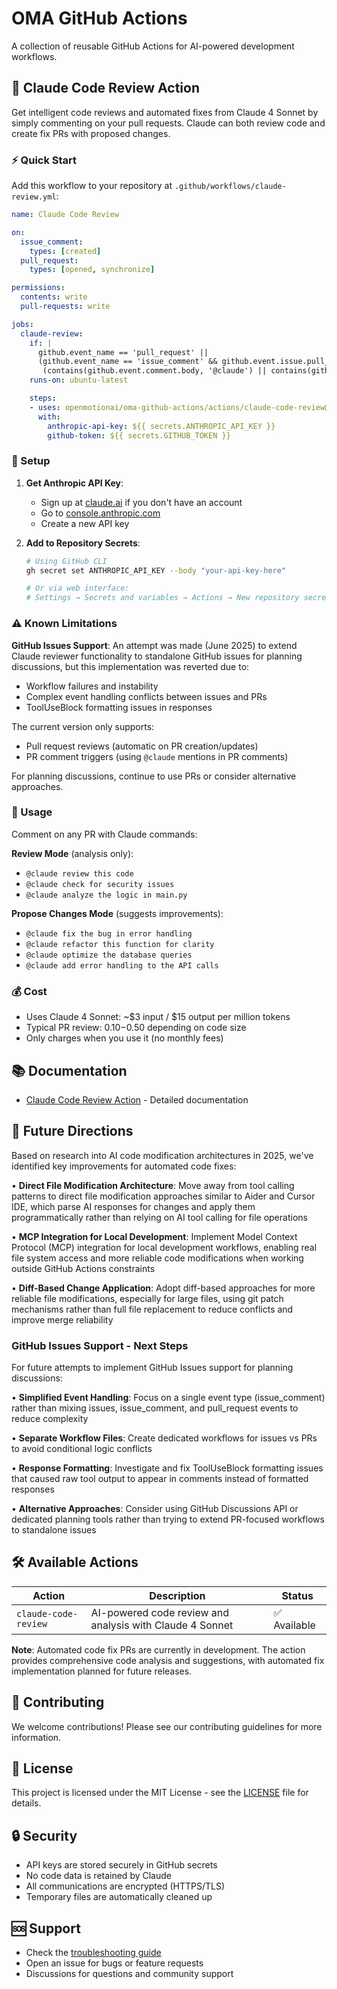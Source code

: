 # OMA GitHub Actions

A collection of reusable GitHub Actions for AI-powered development workflows.

## 🤖 Claude Code Review Action

Get intelligent code reviews and automated fixes from Claude 4 Sonnet by simply commenting on your pull requests. Claude can both review code and create fix PRs with proposed changes.

### ⚡ Quick Start

Add this workflow to your repository at `.github/workflows/claude-review.yml`:

```yaml
name: Claude Code Review

on:
  issue_comment:
    types: [created]
  pull_request:
    types: [opened, synchronize]

permissions:
  contents: write
  pull-requests: write

jobs:
  claude-review:
    if: |
      github.event_name == 'pull_request' ||
      (github.event_name == 'issue_comment' && github.event.issue.pull_request &&
       (contains(github.event.comment.body, '@claude') || contains(github.event.comment.body, '@Claude')))
    runs-on: ubuntu-latest

    steps:
    - uses: openmotionai/oma-github-actions/actions/claude-code-review@main
      with:
        anthropic-api-key: ${{ secrets.ANTHROPIC_API_KEY }}
        github-token: ${{ secrets.GITHUB_TOKEN }}
```

### 🔑 Setup

1. **Get Anthropic API Key**:
   - Sign up at [claude.ai](https://claude.ai) if you don't have an account
   - Go to [console.anthropic.com](https://console.anthropic.com/settings/keys)
   - Create a new API key

2. **Add to Repository Secrets**:
   ```bash
   # Using GitHub CLI
   gh secret set ANTHROPIC_API_KEY --body "your-api-key-here"
   
   # Or via web interface:
   # Settings → Secrets and variables → Actions → New repository secret
   ```

### ⚠️ Known Limitations

**GitHub Issues Support**: An attempt was made (June 2025) to extend Claude reviewer functionality to standalone GitHub issues for planning discussions, but this implementation was reverted due to:
- Workflow failures and instability
- Complex event handling conflicts between issues and PRs
- ToolUseBlock formatting issues in responses

The current version only supports:
- Pull request reviews (automatic on PR creation/updates)
- PR comment triggers (using `@claude` mentions in PR comments)

For planning discussions, continue to use PRs or consider alternative approaches.

### 🚀 Usage

Comment on any PR with Claude commands:

**Review Mode** (analysis only):
- `@claude review this code`
- `@claude check for security issues`
- `@claude analyze the logic in main.py`

**Propose Changes Mode** (suggests improvements):
- `@claude fix the bug in error handling`
- `@claude refactor this function for clarity`
- `@claude optimize the database queries`
- `@claude add error handling to the API calls`

### 💰 Cost

- Uses Claude 4 Sonnet: ~$3 input / $15 output per million tokens
- Typical PR review: $0.10-$0.50 depending on code size
- Only charges when you use it (no monthly fees)

## 📚 Documentation

- [Claude Code Review Action](actions/claude-code-review/README.md) - Detailed documentation

## 🔮 Future Directions

Based on research into AI code modification architectures in 2025, we've identified key improvements for automated code fixes:

• **Direct File Modification Architecture**: Move away from tool calling patterns to direct file modification approaches similar to Aider and Cursor IDE, which parse AI responses for changes and apply them programmatically rather than relying on AI tool calling for file operations

• **MCP Integration for Local Development**: Implement Model Context Protocol (MCP) integration for local development workflows, enabling real file system access and more reliable code modifications when working outside GitHub Actions constraints

• **Diff-Based Change Application**: Adopt diff-based approaches for more reliable file modifications, especially for large files, using git patch mechanisms rather than full file replacement to reduce conflicts and improve merge reliability

### GitHub Issues Support - Next Steps

For future attempts to implement GitHub Issues support for planning discussions:

• **Simplified Event Handling**: Focus on a single event type (issue_comment) rather than mixing issues, issue_comment, and pull_request events to reduce complexity

• **Separate Workflow Files**: Create dedicated workflows for issues vs PRs to avoid conditional logic conflicts

• **Response Formatting**: Investigate and fix ToolUseBlock formatting issues that caused raw tool output to appear in comments instead of formatted responses

• **Alternative Approaches**: Consider using GitHub Discussions API or dedicated planning tools rather than trying to extend PR-focused workflows to standalone issues

## 🛠️ Available Actions

| Action | Description | Status |
|--------|-------------|---------|
| `claude-code-review` | AI-powered code review and analysis with Claude 4 Sonnet | ✅ Available |

**Note**: Automated code fix PRs are currently in development. The action provides comprehensive code analysis and suggestions, with automated fix implementation planned for future releases.

## 🤝 Contributing

We welcome contributions! Please see our contributing guidelines for more information.

## 📄 License

This project is licensed under the MIT License - see the [LICENSE](LICENSE) file for details.

## 🔒 Security

- API keys are stored securely in GitHub secrets
- No code data is retained by Claude
- All communications are encrypted (HTTPS/TLS)
- Temporary files are automatically cleaned up

## 🆘 Support

- Check the [troubleshooting guide](actions/claude-code-review/README.md#troubleshooting)
- Open an issue for bugs or feature requests
- Discussions for questions and community support